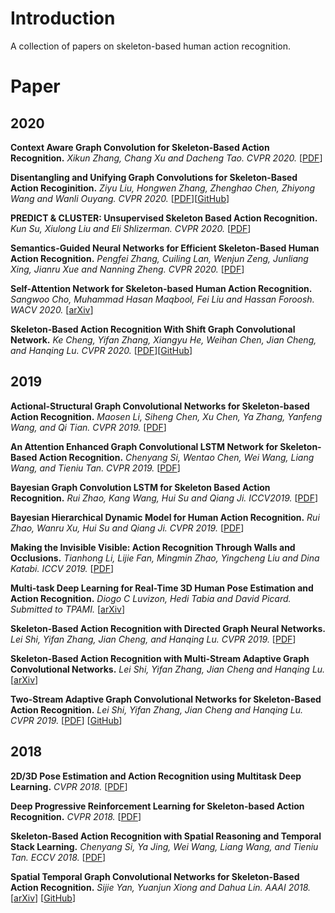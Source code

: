 # Introduction

A collection of papers on skeleton-based human action recognition.	

# Paper

## 2020

**Context Aware Graph Convolution for Skeleton-Based Action Recognition.** *Xikun Zhang, Chang Xu and Dacheng Tao. CVPR 2020.* [[PDF](http://openaccess.thecvf.com/content_CVPR_2020/papers/Zhang_Context_Aware_Graph_Convolution_for_Skeleton-Based_Action_Recognition_CVPR_2020_paper.pdf)]

**Disentangling and Unifying Graph Convolutions for Skeleton-Based Action Recoginition.** *Ziyu Liu, Hongwen Zhang, Zhenghao Chen, Zhiyong Wang and Wanli Ouyang. CVPR 2020.* [[PDF](http://openaccess.thecvf.com/content_CVPR_2020/papers/Liu_Disentangling_and_Unifying_Graph_Convolutions_for_Skeleton-Based_Action_Recognition_CVPR_2020_paper.pdf)][[GitHub](https://github.com/kenziyuliu/ms-g3d)]

**PREDICT & CLUSTER: Unsupervised Skeleton Based Action Recognition.** *Kun Su, Xiulong Liu and Eli Shlizerman. CVPR 2020.* [[PDF](http://openaccess.thecvf.com/content_CVPR_2020/papers/Su_PREDICT__CLUSTER_Unsupervised_Skeleton_Based_Action_Recognition_CVPR_2020_paper.pdf)]

**Semantics-Guided Neural Networks for Efficient Skeleton-Based Human Action Recognition.** *Pengfei Zhang, Cuiling Lan, Wenjun Zeng, Junliang Xing, Jianru Xue and Nanning Zheng. CVPR 2020.* [[PDF](http://openaccess.thecvf.com/content_CVPR_2020/papers/Zhang_Semantics-Guided_Neural_Networks_for_Efficient_Skeleton-Based_Human_Action_Recognition_CVPR_2020_paper.pdf)]

**Self-Attention Network for Skeleton-based Human Action Recognition.** *Sangwoo Cho, Muhammad Hasan Maqbool, Fei Liu and Hassan Foroosh. WACV 2020.* [[arXiv](https://arxiv.org/abs/1912.08435)]

**Skeleton-Based Action Recognition With Shift Graph Convolutional Network.** *Ke Cheng, Yifan Zhang, Xiangyu He, Weihan Chen, Jian Cheng, and Hanqing Lu. CVPR 2020.* [[PDF](http://openaccess.thecvf.com/content_CVPR_2020/papers/Cheng_Skeleton-Based_Action_Recognition_With_Shift_Graph_Convolutional_Network_CVPR_2020_paper.pdf)][[GitHub](https://github.com/kchengiva/Shift-GCN)]

## 2019

**Actional-Structural Graph Convolutional Networks for Skeleton-based Action Recognition.** *Maosen Li, Siheng Chen, Xu Chen, Ya Zhang, Yanfeng Wang, and Qi Tian. CVPR 2019.* [[PDF](http://openaccess.thecvf.com/content_CVPR_2019/papers/Li_Actional-Structural_Graph_Convolutional_Networks_for_Skeleton-Based_Action_Recognition_CVPR_2019_paper.pdf)]

**An Attention Enhanced Graph Convolutional LSTM Network for Skeleton-Based Action Recognition.** *Chenyang Si, Wentao Chen, Wei Wang, Liang Wang, and Tieniu Tan. CVPR 2019.* [[PDF](http://openaccess.thecvf.com/content_CVPR_2019/papers/Si_An_Attention_Enhanced_Graph_Convolutional_LSTM_Network_for_Skeleton-Based_Action_CVPR_2019_paper.pdf)]

**Bayesian Graph Convolution LSTM for Skeleton Based Action Recognition.** *Rui Zhao, Kang Wang, Hui Su and Qiang Ji. ICCV2019.* [[PDF](http://openaccess.thecvf.com/content_ICCV_2019/papers/Zhao_Bayesian_Graph_Convolution_LSTM_for_Skeleton_Based_Action_Recognition_ICCV_2019_paper.pdf)]

**Bayesian Hierarchical Dynamic Model for Human Action Recognition.** *Rui Zhao, Wanru Xu, Hui Su and Qiang Ji. CVPR 2019.* [[PDF](http://openaccess.thecvf.com/content_CVPR_2019/papers/Zhao_Bayesian_Hierarchical_Dynamic_Model_for_Human_Action_Recognition_CVPR_2019_paper.pdf)]

**Making the Invisible Visible: Action Recognition Through Walls and Occlusions.**  *Tianhong Li, Lijie Fan, Mingmin Zhao, Yingcheng Liu and Dina Katabi. ICCV 2019.* [[PDF](http://openaccess.thecvf.com/content_ICCV_2019/papers/Li_Making_the_Invisible_Visible_Action_Recognition_Through_Walls_and_Occlusions_ICCV_2019_paper.pdf)]

**Multi-task Deep Learning for Real-Time 3D Human Pose Estimation and Action Recognition.** *Diogo C Luvizon, Hedi Tabia and David Picard. Submitted to TPAMI.* [[arXiv](https://arxiv.org/abs/1912.08077)]

**Skeleton-Based Action Recognition with Directed Graph Neural Networks.** *Lei Shi, Yifan Zhang, Jian Cheng, and Hanqing Lu. CVPR 2019.* [[PDF](http://openaccess.thecvf.com/content_CVPR_2019/papers/Shi_Skeleton-Based_Action_Recognition_With_Directed_Graph_Neural_Networks_CVPR_2019_paper.pdf)]

**Skeleton-Based Action Recognition with Multi-Stream Adaptive Graph Convolutional Networks.** *Lei Shi, Yifan Zhang, Jian Cheng and  Hanqing Lu.* [[arXiv](https://arxiv.org/abs/1912.06971)]

**Two-Stream Adaptive Graph Convolutional Networks for Skeleton-Based Action Recognition.** *Lei Shi, Yifan Zhang, Jian Cheng and Hanqing Lu. CVPR 2019.*  [[PDF](http://openaccess.thecvf.com/content_CVPR_2019/papers/Shi_Two-Stream_Adaptive_Graph_Convolutional_Networks_for_Skeleton-Based_Action_Recognition_CVPR_2019_paper.pdf)] [[GitHub](https://github.com/lshiwjx/2s-AGCN)]

## 2018

**2D/3D Pose Estimation and Action Recognition using Multitask Deep Learning.** *CVPR 2018.* [[PDF](http://openaccess.thecvf.com/content_cvpr_2018/papers/Luvizon_2D3D_Pose_Estimation_CVPR_2018_paper.pdf)]

**Deep Progressive Reinforcement Learning for Skeleton-based Action Recognition.** *CVPR 2018.* [[PDF](http://openaccess.thecvf.com/content_cvpr_2018/papers/Tang_Deep_Progressive_Reinforcement_CVPR_2018_paper.pdf)]

**Skeleton-Based Action Recognition with Spatial Reasoning and Temporal Stack Learning.** *Chenyang Si, Ya Jing, Wei Wang, Liang Wang, and Tieniu Tan. ECCV 2018.* [[PDF](http://openaccess.thecvf.com/content_ECCV_2018/papers/Chenyang_Si_Skeleton-Based_Action_Recognition_ECCV_2018_paper.pdf)]

**Spatial Temporal Graph Convolutional Networks for Skeleton-Based Action Recognition.** *Sijie Yan, Yuanjun Xiong and Dahua Lin. AAAI 2018.*  [[arXiv](https://arxiv.org/pdf/1801.07455.pdf)] [[GitHub](https://github.com/open-mmlab/mmskeleton)]

